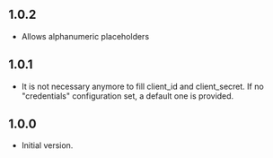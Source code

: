 ## 1.0.2

- Allows alphanumeric placeholders

## 1.0.1

- It is not necessary anymore to fill client_id and client_secret. If no "credentials" configuration set, a default one is provided.

## 1.0.0

- Initial version.

